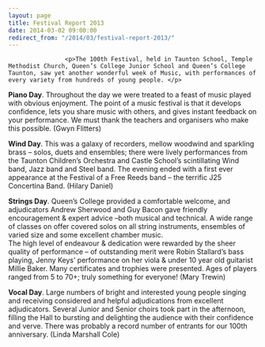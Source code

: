 ```yaml
---
layout: page
title: Festival Report 2013
date: 2014-03-02 09:00:00
redirect_from: "/2014/03/festival-report-2013/"
---
```

<section>

                    
                    <p>The 100th Festival, held in Taunton School, Temple Methodist Church, Queen’s College Junior School and Queen’s College Taunton, saw yet another wonderful week of Music, with performances of every variety from hundreds of young people. </p>
<p><strong>Piano Day</strong>. Throughout the day we were treated to a feast of music played with obvious  enjoyment.  The point of a music festival is that it develops confidence, lets you share music with others, and gives instant feedback on your performance. We must thank the teachers and organisers who make this possible. (Gwyn Flitters)</p>
<p><strong>Wind Day</strong>. This was a galaxy of recorders, mellow woodwind and sparkling brass &#8211;  solos, duets and ensembles; there were lively performances from the Taunton Children’s Orchestra and Castle School’s scintillating Wind band, Jazz band and Steel band.  The evening ended with a first ever appearance at the Festival of a Free Reeds band – the terrific J25 Concertina Band. (Hilary Daniel)  </p>
<p><strong>Strings Day</strong>. Queen’s College provided a comfortable welcome, and adjudicators Andrew Sherwood and Guy Bacon gave friendly encouragement &#038; expert advice –both musical and technical. A wide range of classes on offer covered solos on all string instruments, ensembles of varied size and some excellent chamber music.<br />
The high level of endeavour &#038; dedication were rewarded by the sheer quality of performance – of outstanding merit were Robin Stallard’s bass playing, Jenny Keys’ performance on her viola &#038; under 10 year old guitarist Millie Baker. Many certificates and trophies were presented. Ages of players ranged from 5 to 70+; truly something for everyone! (Mary Trewin)</p>
<p><strong>Vocal Day</strong>. Large numbers of bright and interested young people singing and receiving considered and helpful adjudications from excellent adjudicators. Several Junior and Senior choirs took part in the afternoon, filling the Hall to bursting and delighting the audience with their confidence and verve. There was probably a record number of entrants for our 100th anniversary. (Linda Marshall Cole)</p>

                
</section>
